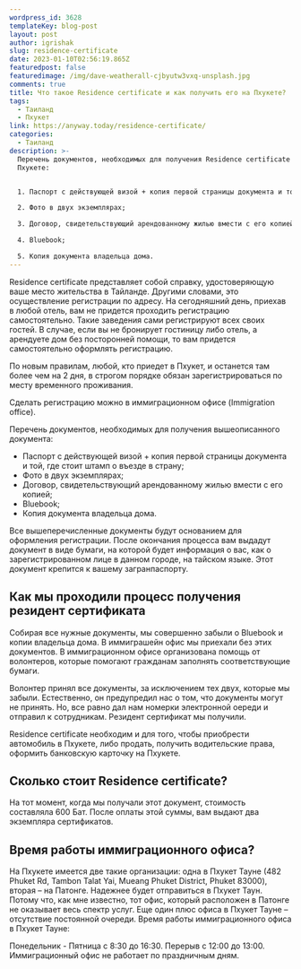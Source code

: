 ```yaml
---
wordpress_id: 3628
templateKey: blog-post
layout: post
author: igrishak
slug: residence-certificate
date: 2023-01-10T02:56:19.865Z
featuredpost: false
featuredimage: /img/dave-weatherall-cjbyutw3vxq-unsplash.jpg
comments: true
title: Что такое Residence certificate и как получить его на Пхукете?
tags:
  - Таиланд
  - Пхукет
link: https://anyway.today/residence-certificate/
categories:
  - Таиланд
description: >-
  Перечень документов, необходимых для получения Residence certificate на
  Пхукете:


  1. Паспорт с действующей визой + копия первой страницы документа и той, где стоит штамп о въезде в страну;

  2. Фото в двух экземплярах;

  3. Договор, свидетельствующий арендованному жилью вмести с его копией;

  4. Вluebook;

  5. Копия документа владельца дома.
---
```

Residence certificate представляет собой справку, удостоверяющую ваше место жительства в Тайланде. Другими словами, это осуществление регистрации по адресу. На сегодняшний день, приехав в любой отель, вам не придется проходить регистрацию самостоятельно. Такие заведения сами регистрируют всех своих гостей. В случае, если вы не бронирует гостиницу либо отель, а арендуете дом без посторонней помощи, то вам придется самостоятельно оформлять регистрацию.

По новым правилам, любой, кто приедет в Пхукет, и останется там более чем на 2 дня, в строгом порядке обязан зарегистрироваться по месту временного проживания.

Сделать регистрацию можно в иммиграционном офисе (Immigration office).

Перечень документов, необходимых для получения вышеописанного документа:

* Паспорт с действующей визой + копия первой страницы документа и той, где стоит штамп о въезде в страну;
* Фото в двух экземплярах;
* Договор, свидетельствующий арендованному жилью вмести с его копией;
* Вluebook;
* Копия документа владельца дома.

Все вышеперечисленные документы будут основанием для оформления регистрации. После окончания процесса вам выдадут документ в виде бумаги, на которой будет информация о вас, как о зарегистрированном лице в данном городе, на тайском языке. Этот документ крепится к вашему загранпаспорту.

## Как мы проходили процесс получения резидент сертификата

Собирая все нужные документы, мы совершенно забыли о Bluebook и копии владельца дома. В иммиграшейн офис мы приехали без этих документов. В иммиграционном офисе организована помощь от волонтеров, которые помогают гражданам заполнять соответствующие бумаги.

Волонтер принял все документы, за исключением тех двух, которые мы забыли. Естественно, он предупредил нас о том, что документы могут не принять. Но, все равно дал нам номерки электронной оереди и отправил к сотрудникам. Резидент сертификат мы получили.

Residence certificate необходим и для того, чтобы приобрести автомобиль в Пхукете, либо продать, получить водительские права, оформить банковскую карточку на Пхукете.

## Сколько стоит Residence certificate?

На тот момент, когда мы получали этот документ, стоимость составляла 600 Бат. После оплаты этой суммы, вам выдают два экземпляра сертификатов.

## Время работы иммиграционного офиса?

На Пхукете имеется две такие организации: одна в Пхукет Тауне (482 Phuket Rd, Tambon Talat Yai, Mueang Phuket District, Phuket 83000), вторая – на Патонге. Надежнее будет отправиться в Пхукет Таун. Потому что, как мне известно, тот офис, который расположен в Патонге не оказывает весь спектр услуг. Еще один плюс офиса в Пхукет Тауне – отсутствие постоянной очереди. Время работы иммиграционного офиса в Пхукет Тауне:

Понедельник - Пятница c 8:30 до 16:30. Перерыв с 12:00 до 13:00. Иммиграционный офис не работает по праздничным дням.